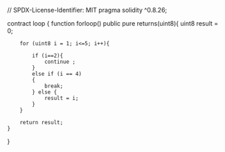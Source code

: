 // SPDX-License-Identifier: MIT
pragma solidity ^0.8.26;

contract loop
{
    function forloop() public pure returns(uint8){
        uint8 result = 0;

        for (uint8 i = 1; i<=5; i++){
            
            if (i==2){
                continue ;
            }
            else if (i == 4)
            {
                break;
            } else {
                result = i;
            }
        }

        return result;
    }
}
